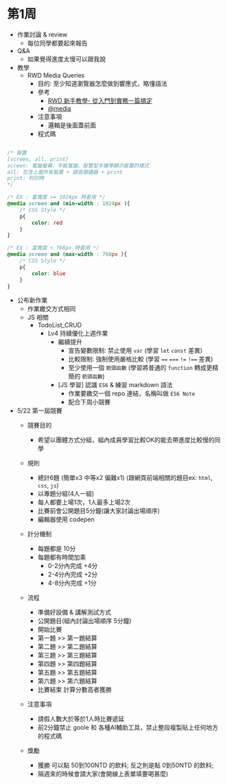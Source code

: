# 第1周

- 作業討論 & review
  - 每位同學都要起來報告
- Q&A
  - 如果覺得進度太慢可以跟我說
- 教學
  - RWD Media Queries
    - 目的: 至少知道瀏覽器怎麼做到響應式，略懂語法
    - 參考
      - [RWD 新手教學- 從入門到實務一篇搞定](https://seanacnet.com/css/rwd-media-query/)
      - [@media](https://developer.mozilla.org/zh-CN/docs/Web/CSS/@media)
    - 注意事項
      - 邏輯是後面蓋前面
    - 程式碼
```css

/* 裝置
[screen, all, print]
screen: 電腦螢幕、平板電腦、智慧型手機等顯示裝置的樣式
all: 包含上面所有裝置 + 語音閱讀器 + print 
print: 列印時
*/

/* EX : 當寬度 >= 1024px 時套用 */
@media screen and (min-width : 1024px ){
    /* CSS Style */
    p{
        color: red
    }
}

/* EX : 當寬度 < 768px 時套用 */
@media screen and (max-width : 768px ){
    /* CSS Style */
    p{
        color: blue
    }
}
```
- 公布新作業
  - 作業繳交方式相同
  - JS 相關
    - TodoList_CRUD
      - Lv4 持續優化上週作業
        - 繼續提升
          - 宣告變數限制: 禁止使用 `var` (學習 `let` `const` 差異)
          - 比較限制: 強制使用嚴格比較 (學習 `==` `===` `!=` `!==` 差異)
          - 至少使用一個 `箭頭函數` (學習將普通的 `function` 轉成更精簡的 `箭頭函數`)
        - [JS 學習] 認識 `ES6` & 練習 markdown 語法
          - 作業要繳交一個 repo 連結，名稱叫做 `ES6 Note`
          - 配合下周小競賽
- 5/22 第一屆競賽
  - 競賽目的
    - 希望以團體方式分組，組內成員學習比較OK的能去帶進度比較慢的同學
  - 規則
    - 總計6題 (簡單x3 中等x2 偏難x1) (跟網頁前端相關的題目ex: `html`, `css`, `js`)
    - 以專題分組(4人一組)
    - 每人都要上場1次，1人最多上場2次
    - 比賽前會公開題目5分鐘(讓大家討論出場順序)
    - 編輯器使用 codepen
  - 計分機制
    - 每題都是 10分
    - 每題都有時間加乘
      - 0-2分內完成 +4分
      - 2-4分內完成 +2分
      - 4-8分內完成 +1分

  - 流程
    - 準備好設備 & 講解測試方式
    - 公開題目(組內討論出場順序 5分鐘)
    - 開始比賽
    - 第一題 >> 第一題結算
    - 第二題 >> 第二題結算
    - 第三題 >> 第三題結算
    - 第四題 >> 第四題結算
    - 第五題 >> 第五題結算
    - 第六題 >> 第六題結算
    - 比賽結束 計算分數高者獲勝
  - 注意事項 
    - 請假人數大於等於1人時比賽遞延
    - 前2分鐘禁止 goole 和 各種AI輔助工具，禁止整段複製貼上任何地方的程式碼
  - 獎勵
    - 獲勝 可以點 50到100NTD 的飲料; 反之則是點 0到50NTD 的飲料;
    - 隔週來的時候會請大家(會開線上表單填要喝甚麼)
    
